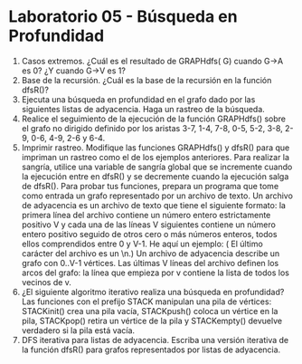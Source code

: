 # Laboratorio 05 - Búsqueda en Profundidad

1. Casos extremos. ¿Cuál es el resultado de GRAPHdfs( G) cuando G->A es 0? ¿Y cuando G->V es 1?
2. Base de la recursión. ¿Cuál es la base de la recursión en la función dfsR()?
3. Ejecuta una búsqueda en profundidad en el grafo dado por las siguientes listas de adyacencia. Haga un
rastreo de la búsqueda.
4. Realice el seguimiento de la ejecución de la función GRAPHdfs() sobre el grafo no dirigido definido por
los aristas 3-7, 1-4, 7-8, 0-5, 5-2, 3-8, 2-9, 0-6, 4-9, 2-6 y 6-4.
5. Imprimir rastreo. Modifique las funciones GRAPHdfs() y dfsR() para que impriman un rastreo como el de
los ejemplos anteriores. Para realizar la sangría, utilice una variable de sangría global que se incremente
cuando la ejecución entre en dfsR() y se decremente cuando la ejecución salga de dfsR(). Para probar
tus funciones, prepara un programa que tome como entrada un grafo representado por un archivo de
texto.
Un archivo de adyacencia es un archivo de texto que tiene el siguiente formato: la primera línea del archivo contiene un
número entero estrictamente positivo V y cada una de las líneas V siguientes contiene un número entero positivo seguido de
otros cero o más números enteros, todos ellos comprendidos entre 0 y V-1. He aquí un ejemplo:
( El último carácter del archivo es un \n.) Un archivo de adyacencia describe un grafo con 0..V-1 vértices. Las últimas V líneas
del archivo definen los arcos del grafo: la línea que empieza por v contiene la lista de todos los vecinos de v.
6. ¿El siguiente algoritmo iterativo realiza una búsqueda en profundidad? Las funciones con el prefijo
STACK manipulan una pila de vértices: STACKinit() crea una pila vacía, STACKpush() coloca un vértice en
la pila, STACKpop() retira un vértice de la pila y STACKempty() devuelve verdadero si la pila está vacía.
7. DFS iterativa para listas de adyacencia. Escriba una versión iterativa de la función dfsR() para grafos
representados por listas de adyacencia.